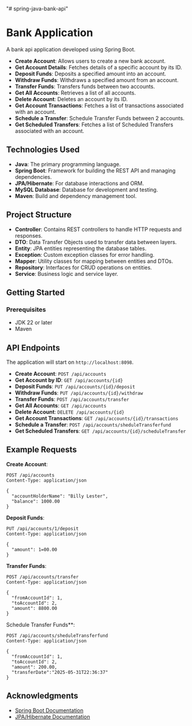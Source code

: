 "# spring-java-bank-api" 

# Bank Application

A  bank api application developed using Spring Boot.  

- **Create Account**: Allows users to create a new bank account.
- **Get Account Details**: Fetches details of a specific account by its ID.
- **Deposit Funds**: Deposits a specified amount into an account.
- **Withdraw Funds**: Withdraws a specified amount from an account.
- **Transfer Funds**: Transfers funds between two accounts.
- **Get All Accounts**: Retrieves a list of all accounts.
- **Delete Account**: Deletes an account by its ID.
- **Get Account Transactions**: Fetches a list of transactions associated with an account.
- **Schedule a Transfer**: Schedule Transfer Funds between 2 accounts.
- **Get  Scheduled Transfers**: Fetches a list of Scheduled Transfers associated with an account.

## Technologies Used

- **Java**: The primary programming language.
- **Spring Boot**: Framework for building the REST API and managing dependencies.
- **JPA/Hibernate**: For database interactions and ORM.
- **MySQL Database**: Database for development and testing.
- **Maven**: Build and dependency management tool.

## Project Structure

- **Controller**: Contains REST controllers to handle HTTP requests and responses.
- **DTO**: Data Transfer Objects used to transfer data between layers.
- **Entity**: JPA entities representing the database tables.
- **Exception**: Custom exception classes for error handling.
- **Mapper**: Utility classes for mapping between entities and DTOs.
- **Repository**: Interfaces for CRUD operations on entities.
- **Service**: Business logic and service layer.

## Getting Started

### Prerequisites

- JDK 22 or later
- Maven

## API Endpoints

The application will start on `http://localhost:8098`.

- **Create Account**: `POST /api/accounts`
- **Get Account by ID**: `GET /api/accounts/{id}`
- **Deposit Funds**: `PUT /api/accounts/{id}/deposit`
- **Withdraw Funds**: `PUT /api/accounts/{id}/withdraw`
- **Transfer Funds**: `POST /api/accounts/transfer`
- **Get All Accounts**: `GET /api/accounts`
- **Delete Account**: `DELETE /api/accounts/{id}`
- **Get Account Transactions**: `GET /api/accounts/{id}/transactions`
- **Schedule a Transfer**: `POST /api/accounts/sheduleTransferfund`
- **Get  Scheduled Transfers**: `GET /api/accounts/{id}/scheduleTransfer`



## Example Requests

**Create Account**:
```http
POST /api/accounts
Content-Type: application/json

{
  "accountHolderName": "Billy Lester",
  "balance": 1000.00
}
```

**Deposit Funds**:
```http
PUT /api/accounts/1/deposit
Content-Type: application/json

{
  "amount": 1=00.00
}
```

**Transfer Funds**:
```http
POST /api/accounts/transfer
Content-Type: application/json

{
  "fromAccountId": 1,
  "toAccountId": 2,
  "amount": 8800.00
}
```

Schedule Transfer Funds**:
```http
POST /api/accounts/sheduleTransferfund
Content-Type: application/json

{
  "fromAccountId": 1,
  "toAccountId": 2,
  "amount": 200.00,
  "transferDate":"2025-05-31T22:36:37"
}
```


## Acknowledgments

- [Spring Boot Documentation](https://spring.io/projects/spring-boot)
- [JPA/Hibernate Documentation](https://hibernate.org/)

